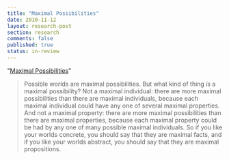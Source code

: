 ```yaml
---
title: "Maximal Possibilities"
date: 2010-11-12
layout: research-post
section: research
comments: false
published: true
status: in-review
---
```


<span
   class="Z3988" title="ctx_ver=Z39.88-2004&amp;rft_val_fmt=info%3Aofi%2Ffmt%3Akev%3Amtx%3Ajournal&amp;rfr_id=info%3Asid%2Focoins.info%3Agenerator&amp;rft.genre=article&amp;rft.atitle=Maximal+Possibilities&amp;rft.date=2010&amp;rft.aulast=Sanson&amp;rft.aufirst=David&amp;rft.au=David+Sanson">
"[Maximal Possibilities](/research/maximal-possibilities.pdf)"
</span>

> Possible worlds are maximal possibilities. But what kind of thing *is* a maximal possibility? Not a maximal individual: there are more maximal possibilities than there are maximal individuals, because each maximal individual could have any one of several maximal properties. And not a maximal property: there are more maximal possibilities than there are maximal properties, because each maximal property could be had by any one of many possible maximal individuals. So if you like your worlds concrete, you should say that they are maximal facts, and if you like your worlds abstract, you should say that they are maximal propositions.